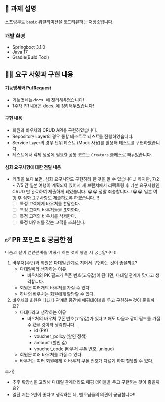 ## 📌 과제 설명
스프링부트 `basic` 위클리미션을 코드리뷰하는 저장소입니다.

### 개발 환경
- Springboot 3.1.0
- Java 17
- Gradle(Build Tool)

## 👩‍💻 요구 사항과 구현 내용

#### 기능명세와 PullRequest
- 기능명세는 docs..에 정리해두었습니다!
- 1주차 PR 내용은 docs..에 정리해두었습니다!

#### 구현 내용
- 회원과 바우처의 CRUD API를 구현하였습니다.
- Repository Layer의 경우 통합 테스트로 테스트를 진행하였습니다.
- Service Layer의 경우 단위 테스트 (Mock 사용)를 활용해 테스트를 구현하였습니다.
- 테스트에서 객체 생성에 필요한 공통 코드는 `Creators` 클래스로 빼두었습니다. 

#### 심화 요구사항에 대한 전달 내용
- 커밋을 보다 보면, 심화 요구사항도 구현하려 한 것을 알 수 있습니다..!
  하지만, 7/2 ~ 7/5 간 일본 여행이 계획되어 있어서 새 브랜치에서 리팩토링 후 기본 요구사항인 CRUD 만 완료하여 제출하게 되었습니다.
  😭😭 정말 죄송합니다..! 😭😭  일본 여행 후 심화 요구사항도 제출하도록 하겠습니다..!!
  - [ ] 특정 고객에게 바우처를 할당한다.
  - [ ] 특정 고객의 바우처들을 조회한다.
  - [ ] 특정 고객의 바우처를 삭제한다.
  - [ ] 특정 바우처를 갖는 고객을 조회한다.

## ✅ PR 포인트 & 궁금한 점

다음과 같이 연관관계를 어떻게 하는 것이 좋을 지 궁금합니다!!
1. 바우처(주인)와 회원은 다대일 관계로 지어서 구현하는 것이 좋을까요?
   - 다대일이라 생각하는 이유
     - 바우처의 PK 필드가 쿠폰 번호(고유값)이 된다면, 다대일 관계가 맞다고 생각합ㄴ다.
   - 회원은 여러개의 바우처를 가질 수 있다.
   - 하나의 바우처는 회원에게 할당할 수 있다.
2. 바우처와 회원은 다대다 관계로 중간에 매핑테이블을 두고 구현하는 것이 좋을까요?
   - 다대다라고 생각하는 이유
     - 바우처의 바우처 쿠폰 번호(고유값)가 있다고 해도 다음과 같이 필드를 가질 수 있을 것이라 생각합니다.
       - id (PK)
       - voucher_policy (할인 정책)
       - amount (할인 값)
       - voucher_code (바우처 쿠폰 번호, unique)
   - 회원은 여러 바우처를 가질 수 있다.
   - 바우처는 여러 회원에게 각 바우처 쿠폰 번호가 다르게 하여 할당할 수 있다. 

추가)
  - 추후 확장성을 고려해 다대일 관계더라도 매핑 테이블을 두고 구현하는 것이 좋을까요? 
  - 일단 저는 2번이 좋다고 생각하는 데, 멘토님들의 의견이 궁금합니다!!

